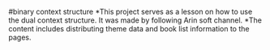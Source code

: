 #binary context structure
*This project serves as a lesson on how to use the dual context structure. It was made by following Arin soft channel.
*The content includes distributing theme data and book list information to the pages.
